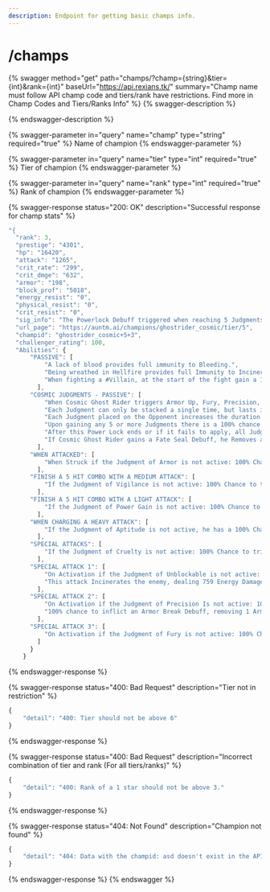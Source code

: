 ```yaml
---
description: Endpoint for getting basic champs info.
---
```


# /champs

{% swagger method="get" path="champs/?champ={string}&tier={int}&rank={int}" baseUrl="https://api.rexians.tk/" summary="Champ name must follow API champ code and tiers/rank have restrictions. Find more in Champ Codes and Tiers/Ranks Info" %}
{% swagger-description %}

{% endswagger-description %}

{% swagger-parameter in="query" name="champ" type="string" required="true" %}
Name of champion
{% endswagger-parameter %}

{% swagger-parameter in="query" name="tier" type="int" required="true" %}
Tier of champion
{% endswagger-parameter %}

{% swagger-parameter in="query" name="rank" type="int" required="true" %}
Rank of champion
{% endswagger-parameter %}

{% swagger-response status="200: OK" description="Successful response for champ stats" %}
```javascript
"{
  "rank": 3,
  "prestige": "4301",
  "hp": "16420",
  "attack": "1265",
  "crit_rate": "299",
  "crit_dmge": "632",
  "armor": "198",
  "block_prof": "5018",
  "energy_resist": "0",
  "physical_resist": "0",
  "crit_resist": "0",
  "sig_info": "The Powerlock Debuff triggered when reaching 5 Judgments is upgraded to a Damnation Debuff dealing 670.64 to 1582.1 damage over 6 seconds. Opponents under Damnation are also Power Locked, Heal Blocked, and Fate Sealed, all of which are unaffected by Ability Accuracy modifications.",
  "url_page": "https://auntm.ai/champions/ghostrider_cosmic/tier/5",
  "champid": "ghostrider_cosmic+5+3",
  "challenger_rating": 100,
  "Abilities": {
      "PASSIVE": [
          "A lack of blood provides full immunity to Bleeding.",
          "Being wreathed in Hellfire provides full Immunity to Incinerate",
          "When fighting a #Villain, at the start of the fight gain a 100% Chance to place an indefinite Armor Break Debuff on the Opponent reducing their Armor Rating by 666.67, and removing an active Armor Up Buff."
        ],
      "COSMIC JUDGMENTS - PASSIVE": [
          "When Cosmic Ghost Rider triggers Armor Up, Fury, Precision, Cruelty, Power Gain, Unblockable, Vigilance, or Aptitude Buffs he also has a 100% chance to place a corresponding Judgment on his Opponent.",
          "Each Judgment can only be stacked a single time, but lasts indefinitely.",
          "Each Judgment placed on the Opponent increases the duration of any Buff Triggered on Cosmic Ghost Rider by 20%. While you have 5 Judgments in place, this bonus is doubled.",
          "Upon gaining any 5 or more Judgments there is a 100% chance to place a Power Lock Debuff on the Opponent for 6 seconds.",
          "After this Power Lock ends or if it fails to apply, all Judgments on the Opponent have a 100% chance to be converted into to Armor Break Debuffs, each reducing Armor Rating by 500 for 10 seconds, and removing an Armor Up Buff.",
          "If Cosmic Ghost Rider gains a Fate Seal Debuff, he Removes all of his Judgments, and he cannot trigger new ones until it ends."
        ],
      "WHEN ATTACKED": [
          "When Struck if the Judgment of Armor is not active: 100% Chance to trigger an Armor Up Buff granting +857.14 Armor for 10 seconds."
        ],
      "FINISH A 5 HIT COMBO WITH A MEDIUM ATTACK": [
          "If the Judgment of Vigilance is not active: 100% Chance to trigger a Vigilance Buff, preventing your attacks from Missing for 10 seconds."
        ],
      "FINISH A 5 HIT COMBO WITH A LIGHT ATTACK": [
          "If the Judgment of Power Gain is not active: 100% Chance to trigger a Power Gain Buff, granting 75% of a Bar of Power over 1.25 seconds."
        ],
      "WHEN CHARGING A HEAVY ATTACK": [
          "If the Judgment of Aptitude is not active, he has a 100% Chance to trigger an Aptitude Buff increasing the potency of any Armor Up, Fury, Cruelty, and Precision Buffs triggered by 50% for 8 seconds."
        ],
      "SPECIAL ATTACKS": [
          "If the Judgment of Cruelty is not active: 100% Chance to trigger a Cruelty Buff, increasing Critical Damage Rating by 702.7 for 10 seconds."
        ],
      "SPECIAL ATTACK 1": [
          "On Activation if the Judgment of Unblockable is not active: 100% Chance to trigger an Unblockable Buff for 1 seconds.",
          "This attack Incinerates the enemy, dealing 759 Energy Damage over 5 seconds. This effect also removes Perfect Block Chance and reduces Block Proficiency by 50% while it's active."
        ],
      "SPECIAL ATTACK 2": [
          "On Activation if the Judgment of Precision Is not active: 100% Chance to trigger an Precision Buff increasing Critical Rating by 8000 for 10 seconds.",
          "100% chance to inflict an Armor Break Debuff, removing 1 Armor Up Buff and reducing Armor Rating by 1636.36 for 15 seconds."
        ],
      "SPECIAL ATTACK 3": [
          "On Activation if the Judgment of Fury is not active: 100% Chance to trigger an Fury Buff increasing Attack by 1581.25 for 15 seconds."
        ]
      }
    }
```
{% endswagger-response %}

{% swagger-response status="400: Bad Request" description="Tier not in restriction" %}
```javascript
{
    "detail": "400: Tier should not be above 6"
}
```
{% endswagger-response %}

{% swagger-response status="400: Bad Request" description="Incorrect combination of tier and rank (For all tiers/ranks)" %}
```javascript
{
    "detail": "400: Rank of a 1 star should not be above 3."
}
```
{% endswagger-response %}

{% swagger-response status="404: Not Found" description="Champion not found" %}
```javascript
{
    "detail": "404: Data with the champid: asd doesn't exist in the API Database!"
}
```
{% endswagger-response %}
{% endswagger %}
